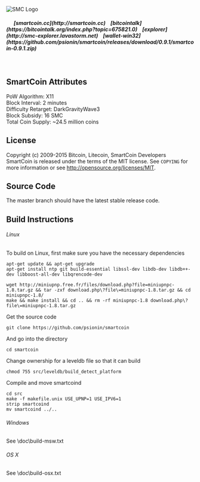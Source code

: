![SMC Logo](http://i60.tinypic.com/nvxreo.png)
<h5> &nbsp;&nbsp;&nbsp;&nbsp;&nbsp; [smartcoin.cc](http://smartcoin.cc) &nbsp;&nbsp; [bitcointalk](https://bitcointalk.org/index.php?topic=675821.0) &nbsp;&nbsp; [explorer](http://smc-explorer.lavastorm.net) &nbsp;&nbsp; [wallet-win32](https://github.com/psionin/smartcoin/releases/download/0.9.1/smartcoin-0.9.1.zip)<h5>
<br>

SmartCoin Attributes
--------------------
PoW Algorithm: X11  
Block Interval: 2 minutes  
Difficulty Retarget: DarkGravityWave3  
Block Subsidy: 16 SMC  
Total Coin Supply: ~24.5 million coins


License
-------
Copyright (c) 2009-2015 Bitcoin, Litecoin, SmartCoin Developers  
SmartCoin is released under the terms of the MIT license. See `COPYING` for more information or see http://opensource.org/licenses/MIT.


Source Code
-----------
The master branch should have the latest stable release code.


Build Instructions
------------------
###### Linux  
To build on Linux, first make sure you have the necessary dependencies
```
apt-get update && apt-get upgrade
apt-get install ntp git build-essential libssl-dev libdb-dev libdb++-dev libboost-all-dev libqrencode-dev

wget http://miniupnp.free.fr/files/download.php?file=miniupnpc-1.8.tar.gz && tar -zxf download.php\?file\=miniupnpc-1.8.tar.gz && cd miniupnpc-1.8/
make && make install && cd .. && rm -rf miniupnpc-1.8 download.php\?file\=miniupnpc-1.8.tar.gz
```
Get the source code
```
git clone https://github.com/psionin/smartcoin
```
And go into the directory
```
cd smartcoin
```
Change ownership for a leveldb file so that it can build
```
chmod 755 src/leveldb/build_detect_platform  
```
Compile and move smartcoind
```
cd src
make -f makefile.unix USE_UPNP=1 USE_IPV6=1
strip smartcoind
mv smartcoind ../..
```


###### Windows  
See \doc\build-msw.txt

###### OS X  
See \doc\build-osx.txt

